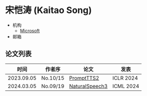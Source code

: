 # 宋恺涛 (Kaitao Song)

- 机构
  - [Microsoft](../Institutions/USA-Microsoft.md)
- 邮箱

## 论文列表

| 时间 | 作者序 | 论文 | 发表 |
|:-:|:-:|---|---|
| 2023.09.05 | No.10/15 | [PromptTTS2](../Models/Prompt/2023.09.05_PromptTTS2.md) | ICLR 2024 |
| 2024.03.05 | No.09/19 | [NaturalSpeech3](../Models/Diffusion/2024.03.05_NaturalSpeech3.md) | ICML 2024 |